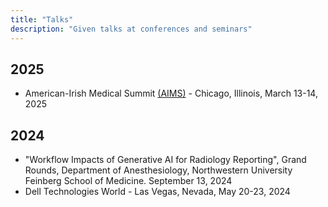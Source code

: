 ```yaml
---
title: "Talks"
description: "Given talks at conferences and seminars"
---
```


## 2025 
- American-Irish Medical Summit [(AIMS)](https://aimssummit.com/) - Chicago, Illinois, March 13-14, 2025


## 2024
- "Workflow Impacts of Generative AI for Radiology Reporting", Grand Rounds, Department of Anesthesiology, Northwestern University Feinberg School of Medicine. September 13, 2024
- Dell Technologies World - Las Vegas, Nevada, May 20-23, 2024

